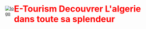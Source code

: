 <div style="color:red; display:flex; align-items: center; justify-items: center;"><a href="https://imgbb.com/"><img src="https://i.ibb.co/Q8ThsDH/logo.png" alt="logo" border="0" /></a><h1> E-Tourism Decouvrer L'algerie dans toute sa splendeur</h1></div>

